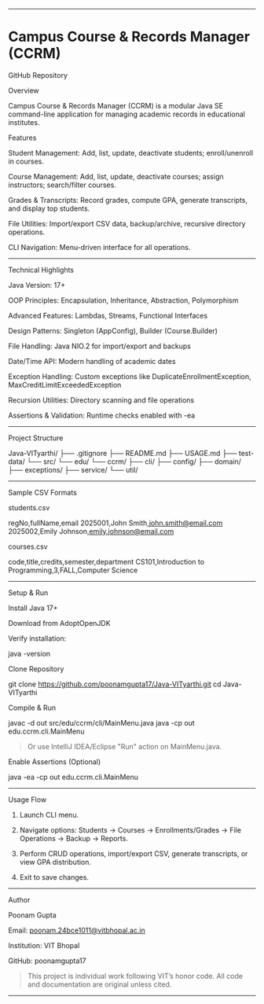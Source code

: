 
---

# Campus Course & Records Manager (CCRM)

GitHub Repository

Overview

Campus Course & Records Manager (CCRM) is a modular Java SE command-line application for managing academic records in educational institutes. 

Features

Student Management: Add, list, update, deactivate students; enroll/unenroll in courses.

Course Management: Add, list, update, deactivate courses; assign instructors; search/filter courses.

Grades & Transcripts: Record grades, compute GPA, generate transcripts, and display top students.

File Utilities: Import/export CSV data, backup/archive, recursive directory operations.

CLI Navigation: Menu-driven interface for all operations.



---

Technical Highlights

Java Version: 17+

OOP Principles: Encapsulation, Inheritance, Abstraction, Polymorphism

Advanced Features: Lambdas, Streams, Functional Interfaces

Design Patterns: Singleton (AppConfig), Builder (Course.Builder)

File Handling: Java NIO.2 for import/export and backups

Date/Time API: Modern handling of academic dates

Exception Handling: Custom exceptions like DuplicateEnrollmentException, MaxCreditLimitExceededException

Recursion Utilities: Directory scanning and file operations

Assertions & Validation: Runtime checks enabled with -ea



---

Project Structure

Java-VITyarthi/
├── .gitignore
├── README.md
├── USAGE.md
├── test-data/
└── src/
    └── edu/
        └── ccrm/
            ├── cli/
            ├── config/
            ├── domain/
            ├── exceptions/
            ├── service/
            └── util/

---

Sample CSV Formats

students.csv

regNo,fullName,email
2025001,John Smith,john.smith@email.com
2025002,Emily Johnson,emily.johnson@email.com

courses.csv

code,title,credits,semester,department
CS101,Introduction to Programming,3,FALL,Computer Science


---

Setup & Run

Install Java 17+

Download from AdoptOpenJDK

Verify installation:


java -version

Clone Repository

git clone https://github.com/poonamgupta17/Java-VITyarthi.git
cd Java-VITyarthi

Compile & Run

javac -d out src/edu/ccrm/cli/MainMenu.java
java -cp out edu.ccrm.cli.MainMenu

> Or use IntelliJ IDEA/Eclipse "Run" action on MainMenu.java.



Enable Assertions (Optional)

java -ea -cp out edu.ccrm.cli.MainMenu


---

Usage Flow

1. Launch CLI menu.


2. Navigate options: Students → Courses → Enrollments/Grades → File Operations → Backup → Reports.


3. Perform CRUD operations, import/export CSV, generate transcripts, or view GPA distribution.


4. Exit to save changes.




---

Author

Poonam Gupta

Email: poonam.24bce1011@vitbhopal.ac.in

Institution: VIT Bhopal

GitHub: poonamgupta17


> This project is individual work following VIT’s honor code. All code and documentation are original unless cited.




---
